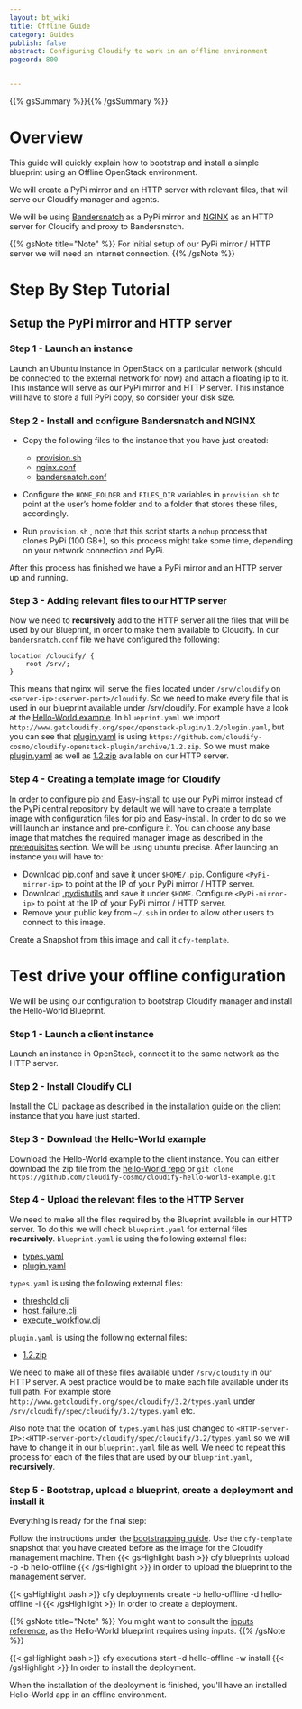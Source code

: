 ```yaml
---
layout: bt_wiki
title: Offline Guide
category: Guides
publish: false
abstract: Configuring Cloudify to work in an offline environment
pageord: 800


---
```

{{% gsSummary %}}{{% /gsSummary %}}

# Overview

This guide will quickly explain how to bootstrap and install a simple blueprint using an Offline OpenStack environment.

We will create a PyPi mirror and an HTTP server with relevant files, that will serve our Cloudify manager and agents.

We will be using [Bandersnatch](https://pypi.python.org/pypi/bandersnatch) as a PyPi mirror and [NGINX](http://nginx.org/) as an HTTP server for Cloudify and proxy to Bandersnatch.

{{% gsNote title="Note" %}}
For initial setup of our PyPi mirror / HTTP server we will need an internet connection.
{{% /gsNote %}}

# Step By Step Tutorial

## Setup the PyPi mirror and HTTP server

### Step 1 - Launch an instance

Launch an Ubuntu instance in OpenStack on a particular network (should be connected to the external network for now) and attach a floating ip to it.
This instance will serve as our PyPi mirror and HTTP server.
This instance will have to store a full PyPi copy, so consider your disk size.

### Step 2 - Install and configure Bandersnatch and NGINX

- Copy the following files to the instance that you have just created:

    - [provision.sh](https://raw.githubusercontent.com/cloudify-cosmo/cloudify-packager/7e7ee9c9422b4fe91cba54adcd2ca339b23e8ab9/offline-configuration/provision.sh)
    - [nginx.conf](https://raw.githubusercontent.com/cloudify-cosmo/cloudify-packager/7e7ee9c9422b4fe91cba54adcd2ca339b23e8ab9/offline-configuration/nginx.conf)
    - [bandersnatch.conf](https://raw.githubusercontent.com/cloudify-cosmo/cloudify-packager/7e7ee9c9422b4fe91cba54adcd2ca339b23e8ab9/offline-configuration/bandersnatch.conf)

- Configure the `HOME_FOLDER` and `FILES_DIR` variables in `provision.sh` to point at the user’s home folder and to a folder that stores these files, accordingly.
- Run `provision.sh` , note that this script starts a `nohup` process that clones PyPi (100 GB+), so this process might take some time, depending on your network connection and PyPi.

After this process has finished we have a PyPi mirror and an HTTP server up and running.

### Step 3 - Adding relevant files to our HTTP server
Now we need to **recursively** add to the HTTP server all the files that will be used by our Blueprint, in order to make them available to Cloudify.
In our `bandersnatch.conf` file we have configured the following:

    location /cloudify/ {
        root /srv/;
    }

This means that nginx will serve the files located under `/srv/cloudify` on `<server-ip>:<server-port>/cloudify`. So we need to make every file that is used in our blueprint available under /srv/cloudify.
For example have a look at the [Hello-World example](https://github.com/cloudify-cosmo/cloudify-hello-world-example). In `blueprint.yaml` we import `http://www.getcloudify.org/spec/openstack-plugin/1.2/plugin.yaml`, but you can see that [plugin.yaml](http://www.getcloudify.org/spec/openstack-plugin/1.2/plugin.yaml) is using `https://github.com/cloudify-cosmo/cloudify-openstack-plugin/archive/1.2.zip`. So we must make [plugin.yaml](http://www.getcloudify.org/spec/openstack-plugin/1.2/plugin.yaml) as well as [1.2.zip](https://github.com/cloudify-cosmo/cloudify-openstack-plugin/archive/1.2.zip) available on our HTTP server.

### Step 4 - Creating a template image for Cloudify
In order to configure pip and Easy-install to use our PyPi mirror instead of the PyPi central repository by default we will have to create a template image with configuration files for pip and Easy-install.
In order to do so we will launch an instance and pre-configure it.
You can choose any base image that matches the required manager image as described in the [prerequisites](getting-started-prerequisites.html#prerequisites) section. We will be using ubuntu precise.
After launcing an instance you will have to:

- Download [pip.conf](https://raw.githubusercontent.com/cloudify-cosmo/cloudify-packager/7e7ee9c9422b4fe91cba54adcd2ca339b23e8ab9/offline-configuration/pip.conf) and save it under `$HOME/.pip`. Configure `<PyPi-mirror-ip>` to point at the IP of your PyPi mirror / HTTP server.
- Download [.pydistutils](https://raw.githubusercontent.com/cloudify-cosmo/cloudify-packager/7e7ee9c9422b4fe91cba54adcd2ca339b23e8ab9/offline-configuration/.pydistutils) and save it under `$HOME`. Configure `<PyPi-mirror-ip>` to point at the IP of your PyPi mirror / HTTP server.
- Remove your public key from `~/.ssh` in order to allow other users to connect to this image.

Create a Snapshot from this image and call it `cfy-template`.

# Test drive your offline configuration

We will be using our configuration to bootstrap Cloudify manager and install the Hello-World Blueprint.

### Step 1 - Launch a client instance

Launch an instance in OpenStack, connect it to the same network as the HTTP server.

### Step 2 - Install Cloudify CLI

Install the CLI package as described in the [installation guide](installation-cli.html) on the client instance that you have just started.

### Step 3 - Download the Hello-World example

Download the Hello-World example to the client instance.
You can either download the zip file from the [hello-World repo](https://github.com/cloudify-cosmo/cloudify-hello-world-example)
or `git clone https://github.com/cloudify-cosmo/cloudify-hello-world-example.git`

### Step 4 - Upload the relevant files to the HTTP Server

We need to make all the files required by the Blueprint available in our HTTP server. To do this we will check `blueprint.yaml` for external files **recursively**.
`blueprint.yaml` is using the following external files:

- [types.yaml](http://www.getcloudify.org/spec/cloudify/3.2/types.yaml)
- [plugin.yaml](http://www.getcloudify.org/spec/openstack-plugin/1.2/plugin.yaml)

`types.yaml` is using the following external files:

- [threshold.clj](https://raw.githubusercontent.com/cloudify-cosmo/cloudify-manager/master/resources/rest-service/cloudify/policies/threshold.clj)
- [host_failure.clj](https://raw.githubusercontent.com/cloudify-cosmo/cloudify-manager/master/resources/rest-service/cloudify/policies/host_failure.clj)
- [execute_workflow.clj](https://raw.githubusercontent.com/cloudify-cosmo/cloudify-manager/master/resources/rest-service/cloudify/triggers/execute_workflow.clj)

`plugin.yaml` is using the following external files:

- [1.2.zip](https://github.com/cloudify-cosmo/cloudify-openstack-plugin/archive/1.2.zip)

We need to make all of these files available under `/srv/cloudify` in our HTTP server. A best practice would be to make each file available under its full path. For example store `http://www.getcloudify.org/spec/cloudify/3.2/types.yaml` under `/srv/cloudify/spec/cloudify/3.2/types.yaml` etc.

Also note that the location of `types.yaml` has just changed to `<HTTP-server-IP>:<HTTP-server-port>/cloudify/spec/cloudify/3.2/types.yaml` so we will have to change it in our `blueprint.yaml` file as well.
We need to repeat this process for each of the files that are used by our `blueprint.yaml`, **recursively**.

### Step 5 - Bootstrap, upload a blueprint, create a deployment and install it
Everything is ready for the final step:

Follow the instructions under the [bootstrapping guide](getting-started-bootstrapping.html). Use the `cfy-template` snapshot that you have created before as the image for the Cloudify management machine.
Then
{{< gsHighlight  bash  >}} cfy blueprints upload -p <PATH-TO-BLUEPRINT> -b hello-offline
{{< /gsHighlight >}}
in order to upload the blueprint to the management server.

{{< gsHighlight  bash  >}} cfy deployments create -b hello-offline -d hello-offline -i <PATH-TO-INPUTS-FILE>
{{< /gsHighlight >}}
In order to create a deployment.

{{% gsNote title="Note" %}}
You might want to consult the [inputs reference](dsl-spec-inputs.html), as the Hello-World blueprint requires using inputs.
{{% /gsNote %}}

{{< gsHighlight  bash  >}} cfy executions start -d hello-offline -w install
{{< /gsHighlight >}}
In order to install the deployment.

When the installation of the deployment is finished, you'll have an installed Hello-World app in an offline environment.
